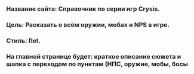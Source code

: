 ### Название сайта: Справочник по серии игр Crysis.
### Цель: Расказать о всём оружии, мобах и NPS в игре.
### Стиль: flet.
### На главной странице будет: краткое описание сюжета и шапка с переходом по пунктам (НПС, оружие, мобы, босы
